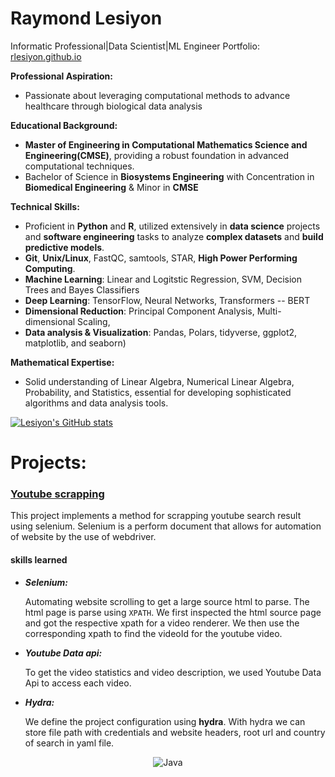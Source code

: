 # Raymond Lesiyon

Informatic Professional|Data Scientist|ML Engineer Portfolio: [rlesiyon.github.io](https://rlesiyon.github.io/rlesiyon/)

**Professional Aspiration:** 
- Passionate about leveraging computational methods to advance healthcare through biological data analysis
  
**Educational Background:** 
- **Master of Engineering in Computational Mathematics Science and Engineering(CMSE)**, providing a robust foundation in advanced computational techniques.
- Bachelor of Science in **Biosystems Engineering** with Concentration in **Biomedical Engineering** & Minor in **CMSE**
  
**Technical Skills:** 
- Proficient in **Python** and **R**, utilized extensively in **data science** projects and **software engineering** tasks to analyze **complex datasets** and **build predictive models**.
- **Git**, **Unix/Linux**, FastQC, samtools, STAR, **High Power Performing Computing**.
- **Machine Learning**: Linear and Logitstic Regression, SVM, Decision Trees and Bayes Classifiers
- **Deep Learning**: TensorFlow, Neural Networks, Transformers -- BERT
- **Dimensional Reduction**: Principal Component Analysis, Multi-dimensional Scaling,
- **Data analysis & Visualization**: Pandas, Polars, tidyverse, ggplot2, matplotlib, and seaborn)
  
**Mathematical Expertise:** 
- Solid understanding of Linear Algebra, Numerical Linear Algebra, Probability, and Statistics, essential for developing sophisticated algorithms and data analysis tools.

[![Lesiyon's GitHub stats](https://github-readme-stats.vercel.app/api?username=rlesiyon)](https://github.com/anuraghazra/github-readme-stats)

# Projects: 

### <a href="https://github.com/rlesiyon/youtube_scrapping">Youtube scrapping</a>

This project implements a method for scrapping youtube search result using selenium. Selenium is a perform document that allows for automation of website by the use of webdriver.

#### skills learned
+ ***Selenium:*** 

    Automating website scrolling to get a large source html to parse. The html page is parse using ```XPATH```. We first inspected the html source page and got the respective xpath for a video renderer. We then use the corresponding xpath to find the videoId for the youtube video.

+ ***Youtube Data api:*** 
 
  To get the video statistics and video description, we used Youtube Data Api to access each video. 

+ ***Hydra:*** 

  We define the project configuration using **hydra**. With hydra we can store file path with credentials and website headers, root url and country of search in yaml file.

<div align="center">
    <!-- Replace with your skills -->
    <img src="https://img.shields.io/badge/Java-007396?style=for-the-badge&logo=java&logoColor=white" alt="Java" />
    <!-- Add more badges similarly -->
</div>
<!---
rlesiyon/rlesiyon is a ✨ special ✨ repository because its `README.md` (this file) appears on your GitHub profile.
You can click the Preview link to take a look at your changes.
--->
